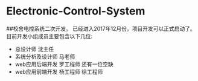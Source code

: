 # Electronic-Control-System
##校舍电控系统二次开发。
已经进入2017年12月份，项目开发可以正式启动了。
目前开发小组成员主要包含以下几位:
* 总设计师  沈主任<br>
* 系统分析及设计师 马老师<br>
* web应用后端开发 罗工程师 还有一位空缺<br>
* web应用前端开发 杨工程师 徐工程师